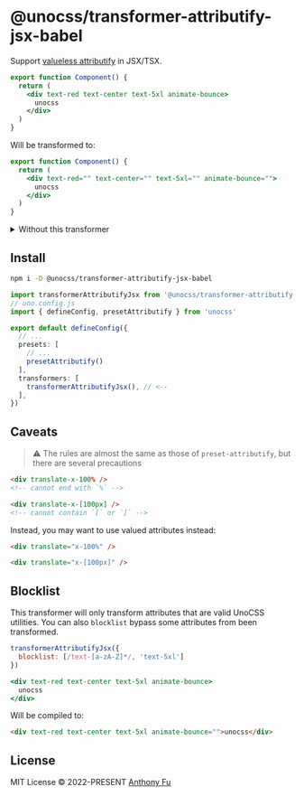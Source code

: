 # @unocss/transformer-attributify-jsx-babel

<!-- @unocss-ignore -->

Support [valueless attributify](https://github.com/unocss/unocss/tree/main/packages-presets/preset-attributify#valueless-attributify) in JSX/TSX.

```jsx
export function Component() {
  return (
    <div text-red text-center text-5xl animate-bounce>
      unocss
    </div>
  )
}
```

Will be transformed to:

```jsx
export function Component() {
  return (
    <div text-red="" text-center="" text-5xl="" animate-bounce="">
      unocss
    </div>
  )
}
```

<details>
<summary>Without this transformer</summary>

JSX by default will treat valueless attributes as boolean attributes.

```jsx
export function Component() {
  return (
    <div text-red={true} text-center={true} text-5xl={true} animate-bounce={true}>
      unocss
    </div>
  )
}
```

</details>

## Install

```bash
npm i -D @unocss/transformer-attributify-jsx-babel
```

```ts
import transformerAttributifyJsx from '@unocss/transformer-attributify-jsx-babel'
// uno.config.js
import { defineConfig, presetAttributify } from 'unocss'

export default defineConfig({
  // ...
  presets: [
    // ...
    presetAttributify()
  ],
  transformers: [
    transformerAttributifyJsx(), // <--
  ],
})
```

## Caveats

> ⚠️ The rules are almost the same as those of `preset-attributify`, but there are several precautions

```html
<div translate-x-100% />
<!-- cannot end with `%` -->

<div translate-x-[100px] />
<!-- cannot contain `[` or `]` -->
```

Instead, you may want to use valued attributes instead:

```html
<div translate="x-100%" />

<div translate="x-[100px]" />
```

## Blocklist

This transformer will only transform attributes that are valid UnoCSS utilities.
You can also `blocklist` bypass some attributes from been transformed.

```js
transformerAttributifyJsx({
  blocklist: [/text-[a-zA-Z]*/, 'text-5xl']
})
```

```jsx
<div text-red text-center text-5xl animate-bounce>
  unocss
</div>
```

Will be compiled to:

```html
<div text-red text-center text-5xl animate-bounce="">unocss</div>
```

## License

MIT License &copy; 2022-PRESENT [Anthony Fu](https://github.com/antfu)
